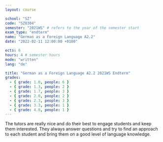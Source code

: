 ```yaml
---
layout: course

school: "SZ"
code: "SZ0304"
semester: "2021WS" # refers to the year of the semester start
exam_type: "endterm"
name: "German as a Foreign Language A2.2"
date: "2022-02-11 12:00:00 +0100"

ects: 6
hours: 4 # semester hours
mode: "written"
lang: "de"

title: "German as a Foreign Language A2.2 2021WS Endterm"
grades:
  - { grade: 1.0, people: 6 }
  - { grade: 1.3, people: 2 }
  - { grade: 1.7, people: 3 }
  - { grade: 2.0, people: 2 }
  - { grade: 2.3, people: 3 }
  - { grade: 3.3, people: 1 }
  - { grade: 4.0, people: 1 }
---
```


The tutors are really nice and do their best to engage students and keep them interested. They always answer questions and try to find an approach to each student and bring them on a good level of language knowledge.
